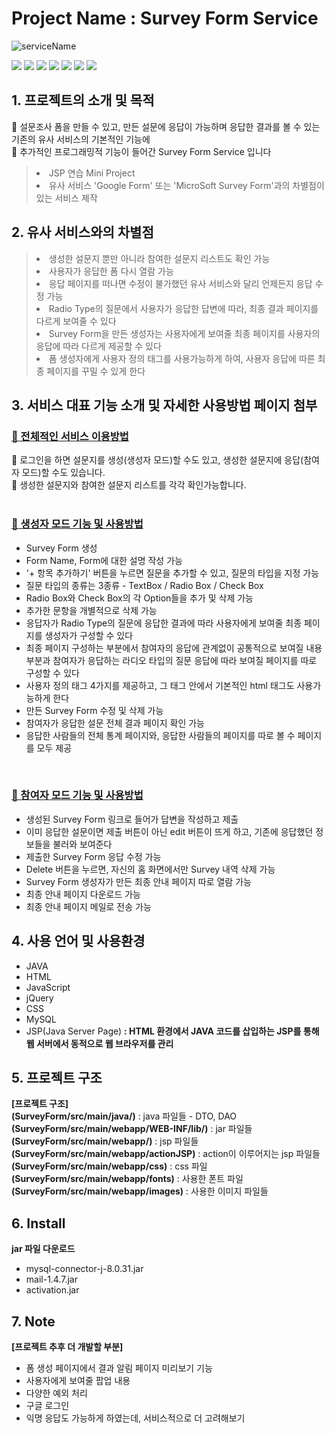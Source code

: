 # Project Name : Survey Form Service 

![serviceName](https://capsule-render.vercel.app/api?type=waving&color=auto&height=300&section=header&text=SurveyFormService&fontSize=90)

<img src="https://img.shields.io/badge/JAVA-1572B6?style=for-the-badge&logo=JAVA&logoColor=white"> <img src="https://img.shields.io/badge/HTML-E34F26?style=for-the-badge&logo=HTML5&logoColor=white"> <img src="https://img.shields.io/badge/JavaScript-F7DF1E?style=for-the-badge&logo=JavaScript&logoColor=white"> <img src="https://img.shields.io/badge/jQuery-0769AD?style=for-the-badge&logo=jQuery&logoColor=white"> <img src="https://img.shields.io/badge/CSS-1572B6?style=for-the-badge&logo=CSS&logoColor=white"> <img src="https://img.shields.io/badge/Chart.js-FF6384?style=for-the-badge&logo=Chart.js&logoColor=white"> <img src="https://img.shields.io/badge/MySQL-4479A1?style=for-the-badge&logo=MySQL&logoColor=white">

## 1. 프로젝트의 소개 및 목적
🌱 설문조사 폼을 만들 수 있고, 만든 설문에 응답이 가능하며 응답한 결과를 볼 수 있는 기존의 유사 서비스의 기본적인 기능에 <br>
🌱 추가적인 프로그래밍적 기능이 들어간 Survey Form Service 입니다
> <li>JSP 연습 Mini Project </li>
> <li>유사 서비스 'Google Form' 또는 'MicroSoft Survey Form'과의 차별점이 있는 서비스 제작</li>

## 2. 유사 서비스와의 차별점
> <li>생성한 설문지 뿐만 아니라 참여한 설문지 리스트도 확인 가능</li>
> <li>사용자가 응답한 폼 다시 열람 가능</li>
> <li>응답 페이지를 떠나면 수정이 불가했던 유사 서비스와 달리 언제든지 응답 수정 가능</li>
> <li>Radio Type의 질문에서 사용자가 응답한 답변에 따라, 최종 결과 페이지를 다르게 보여줄 수 있다 </li>
> <li>Survey Form을 만든 생성자는 사용자에게 보여줄 최종 페이지를 사용자의 응답에 따라 다르게 제공할 수 있다</li>
> <li>폼 생성자에게 사용자 정의 태그를 사용가능하게 하여, 사용자 응답에 따른 최종 페이지를 꾸밀 수 있게 한다</li>

## 3. 서비스 대표 기능 소개 및 자세한 사용방법 페이지 첨부 
### [🔑 전체적인 서비스 이용방법]()
🎈 로그인을 하면 설문지를 생성(생성자 모드)할 수도 있고, 생성한 설문지에 응답(참여자 모드)할 수도 있습니다. <br>
🎈 생성한 설문지와 참여한 설문지 리스트를 각각 확인가능합니다. <br>
<br>

### [🧩 생성자 모드 기능 및 사용방법]()
* Survey Form 생성
* Form Name, Form에 대한 설명 작성 가능
* '+ 항목 추가하기' 버튼을 누르면 질문을 추가할 수 있고, 질문의 타입을 지정 가능
* 질문 타입의 종류는 3종류 - TextBox / Radio Box / Check Box
* Radio Box와 Check Box의 각 Option들을 추가 및 삭제 가능
* 추가한 문항을 개별적으로 삭제 가능
* 응답자가 Radio Type의 질문에 응답한 결과에 따라 사용자에게 보여줄 최종 페이지를 생성자가 구성할 수 있다
* 최종 페이지 구성하는 부분에서 참여자의 응답에 관계없이 공통적으로 보여질 내용 부분과 참여자가 응답하는 라디오 타입의 질문 응답에 따라 보여질 페이지를 따로 구성할 수 있다
* 사용자 정의 태그 4가지를 제공하고, 그 태그 안에서 기본적인 html 태그도 사용가능하게 한다
* 만든 Survey Form 수정 및 삭제 가능
* 참여자가 응답한 설문 전체 결과 페이지 확인 가능
* 응답한 사람들의 전체 통계 페이지와, 응답한 사람들의 페이지를 따로 볼 수 페이지를 모두 제공
<br>

### [📝 참여자 모드 기능 및 사용방법]()
* 생성된 Survey Form 링크로 들어가 답변을 작성하고 제출
* 이미 응답한 설문이면 제출 버튼이 아닌 edit 버튼이 뜨게 하고, 기존에 응답했던 정보들을 불러와 보여준다
* 제출한 Survey Form 응답 수정 가능
* Delete 버튼을 누르면, 자신의 홈 화면에서만 Survey 내역 삭제 가능
* Survey Form 생성자가 만든 최종 안내 페이지 따로 열람 가능
* 최종 안내 페이지 다운로드 가능
* 최종 안내 페이지 메일로 전송 가능

## 4. 사용 언어 및 사용환경
* JAVA
* HTML
* JavaScript
* jQuery
* CSS
* MySQL
* JSP(Java Server Page) <b> : HTML 환경에서 JAVA 코드를 삽입하는 JSP를 통해 웹 서버에서 동적으로 웹 브라우저를 관리</b> 

## 5. 프로젝트 구조
<b>[프로젝트 구조]</b> <br>
<b>(SurveyForm/src/main/java/)</b> : java 파일들 - DTO, DAO  <br>
<b>(SurveyForm/src/main/webapp/WEB-INF/lib/)</b> : jar 파일들 <br>
<b>(SurveyForm/src/main/webapp/)</b> : jsp 파일들  <br>
<b>(SurveyForm/src/main/webapp/actionJSP)</b> : action이 이루어지는 jsp 파일들  <br>
<b>(SurveyForm/src/main/webapp/css)</b> : css 파일  <br>
<b>(SurveyForm/src/main/webapp/fonts)</b> : 사용한 폰트 파일  <br>
<b>(SurveyForm/src/main/webapp/images)</b> : 사용한 이미지 파일들 <br> 

## 6. Install
<b>jar 파일 다운로드</b>
* mysql-connector-j-8.0.31.jar
* mail-1.4.7.jar
* activation.jar

## 7. Note
<b>[프로젝트 추후 더 개발할 부분]</b>
* 폼 생성 페이지에서 결과 알림 페이지 미리보기 기능
* 사용자에게 보여줄 팝업 내용
* 다양한 예외 처리
* 구글 로그인
* 익명 응답도 가능하게 하였는데, 서비스적으로 더 고려해보기
